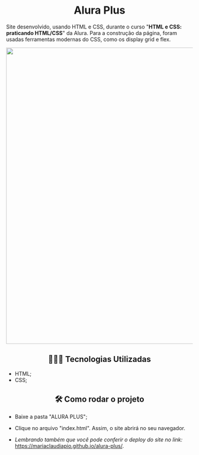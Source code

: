<h1 align="center"> Alura Plus </h1>



Site desenvolvido, usando HTML e CSS, durante o curso "**HTML e CSS: praticando HTML/CSS**" da Alura. Para a construção da página, foram usadas ferramentas modernas do CSS, como os display grid e flex. 

<p align="center">
 <img width="800" src="banner_aluraPlus.gif">
</p>




<h2 align="center">👩🏽‍💻 Tecnologias Utilizadas</h2>   

* HTML;
* CSS;

<h2 align="center">🛠️ Como rodar o projeto</h2> 

* Baixe a pasta "ALURA PLUS";

* Clique no arquivo "index.html". Assim, o site abrirá no seu navegador.

* *Lembrando também que você pode conferir o deploy do site no link:* https://mariaclaudiapio.github.io/alura-plus/. 

  





 
